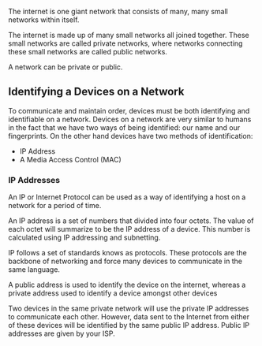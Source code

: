 The internet is one giant network that consists of many, many small networks within itself. 

The internet is made up of many small networks all joined together. These small networks are called private networks, where networks connecting these small networks are called public networks.

A network can be private or public. 

## Identifying a Devices on a Network

To communicate and maintain order, devices must be both identifying and identifiable on a network. Devices on a network are very similar to humans in the fact that we have two ways of being identified: our name and our fingerprints. On the other hand devices have two methods of identification:
* IP Address 
* A Media Access Control (MAC)
### IP Addresses 

An IP or Internet Protocol can be used as a way of identifying a host on a network for a period of time.

An IP address is a set of numbers that divided into four octets. The value of each octet will summarize to be the IP address of a device. This number is calculated using IP addressing and subnetting. 

IP follows a set of standards knows as protocols. These protocols are the backbone of networking and force many devices to communicate in the same language. 

A public address is used to identify the device on the internet, whereas a private address used to identify a device amongst other devices 

Two devices in the same private network will use the private IP addresses to communicate each other. However, data sent to the Internet from either of these devices will be identified by the same public IP address. Public IP addresses are given by your ISP. 